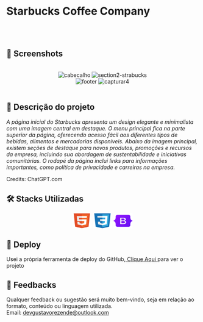 # Starbucks Coffee Company

<br>
<br>

## 📸 Screenshots

<br>

<div>
<div align="center">
<img width="500px" alt="cabecalho" src="https://github.com/gabrielalencs/Starbucks-Coffee-Company/assets/127636935/b145d83e-3cad-421f-bfce-40037e6c53ab">
<img width="500px" height="200px" alt="section2-strabucks" src="https://github.com/gabrielalencs/Starbucks-Coffee-Company/assets/127636935/a5b36f47-655f-4594-8db0-1eedcc25e1b9">
<br>
<img width="500px" alt="footer" src="https://github.com/gabrielalencs/Starbucks-Coffee-Company/assets/127636935/5d56d85a-1784-4cd8-b527-6cde001c518b">
<img width="500px" alt="capturar4" src="https://github.com/gabrielalencs/Starbucks-Coffee-Company/assets/127636935/8afce86c-0e4e-436e-a293-d285495d5c4d">
</div>

<br>

## 📄 Descrição do projeto

<p>
   <i>A página inicial do Starbucks apresenta um design elegante e minimalista com uma imagem central em destaque. O menu principal fica na parte superior da página, oferecendo acesso fácil aos diferentes tipos de bebidas, alimentos e mercadorias disponíveis. Abaixo da imagem principal, existem seções de destaque para novos produtos, promoções e recursos da empresa, incluindo sua abordagem de sustentabilidade e iniciativas comunitárias. O rodapé da página inclui links para informações importantes, como política de privacidade e carreiras na empresa.</i>
</p>
   <span align="left" >Credits: ChatGPT.com</span>
 
 ## 🛠 Stacks Utilizadas
 
 <div align="center">
  <img align="center" alt="Alencar-HTML" height="40" width="50" src="https://raw.githubusercontent.com/devicons/devicon/master/icons/html5/html5-original.svg">
 <img align="center" alt="Alencar-CSS" height="40" width="50" src="https://raw.githubusercontent.com/devicons/devicon/master/icons/css3/css3-original.svg">
  <img align="center" alt="Alencar-HTML" height="40" width="50" src="https://raw.githubusercontent.com/devicons/devicon/master/icons/bootstrap/bootstrap-original.svg">
 </div>
 
 ## 🚀 Deploy
 
Usei a própria ferramenta de deploy do GitHub,<a href= "" target="_blank"> Clique Aqui </a> para ver o projeto
 
 ## 🤝 Feedbacks
 
 Qualquer feedback ou sugestão será muito bem-vindo, seja em relação ao formato, conteúdo ou linguagem utilizada. 
 <br>
 Email: devgustavorezende@outlook.com
 
